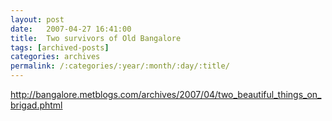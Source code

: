 ```yaml
---
layout: post
date:	2007-04-27 16:41:00
title:  Two survivors of Old Bangalore
tags: [archived-posts]
categories: archives
permalink: /:categories/:year/:month/:day/:title/
---
```

http://bangalore.metblogs.com/archives/2007/04/two_beautiful_things_on_brigad.phtml
